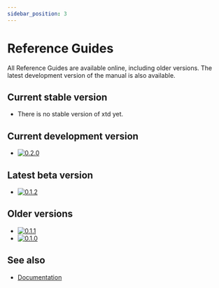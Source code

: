 ```yaml
---
sidebar_position: 3
---
```


# Reference Guides

All Reference Guides are available online, including older versions. 
The latest development version of the manual is also available.

## Current stable version

* There is no stable version of xtd yet.

## Current development version

* [![0.2.0](/pictures/releases/version_0_2_0.png)](https://gammasoft71.github.io/xtd/reference_guides/latest/index.html)

## Latest beta version

* [![0.1.2](/pictures/releases/version_0_1_2.png)](https://gammasoft71.github.io/xtd/reference_guides/v0.1.2/index.html)

## Older versions

* [![0.1.1](/pictures/releases/version_0_1_1.png)](https://gammasoft71.github.io/xtd/reference_guides/v0.1.1/index.html)
* [![0.1.0](/pictures/releases/version_0_1_0.png)](https://gammasoft71.github.io/xtd/reference_guides/v0.1.0/index.html)


## See also

- [Documentation](/docs/documentation)
